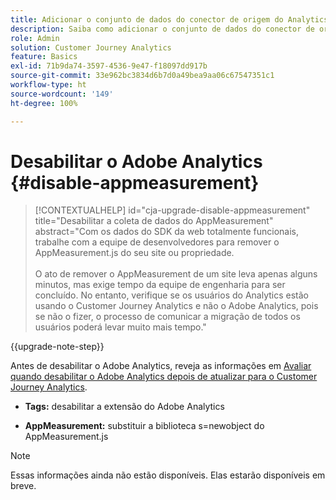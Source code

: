```yaml
---
title: Adicionar o conjunto de dados do conector de origem do Analytics à conexão
description: Saiba como adicionar o conjunto de dados do conector de origem do Analytics à conexão
role: Admin
solution: Customer Journey Analytics
feature: Basics
exl-id: 71b9da74-3597-4536-9e47-f18097dd917b
source-git-commit: 33e962bc3834d6b7d0a49bea9aa06c67547351c1
workflow-type: ht
source-wordcount: '149'
ht-degree: 100%

---
```


# Desabilitar o Adobe Analytics {#disable-appmeasurement}

<!-- markdownlint-disable MD034 -->

>[!CONTEXTUALHELP]
>id="cja-upgrade-disable-appmeasurement"
>title="Desabilitar a coleta de dados do AppMeasurement"
>abstract="Com os dados do SDK da web totalmente funcionais, trabalhe com a equipe de desenvolvedores para remover o AppMeasurement.js do seu site ou propriedade.<br><br>O ato de remover o AppMeasurement de um site leva apenas alguns minutos, mas exige tempo da equipe de engenharia para ser concluído. No entanto, verifique se os usuários do Analytics estão usando o Customer Journey Analytics e não o Adobe Analytics, pois se não o fizer, o processo de comunicar a migração de todos os usuários poderá levar muito mais tempo."

<!-- markdownlint-enable MD034 -->

{{upgrade-note-step}}

Antes de desabilitar o Adobe Analytics, reveja as informações em [Avaliar quando desabilitar o Adobe Analytics depois de atualizar para o Customer Journey Analytics](/help/getting-started/cja-upgrade/cja-upgrade-fully-move.md).

* **Tags:** desabilitar a extensão do Adobe Analytics

* **AppMeasurement:** substituir a biblioteca s=newobject do AppMeasurement.js

>[!NOTE]
>
>Essas informações ainda não estão disponíveis. Elas estarão disponíveis em breve.

